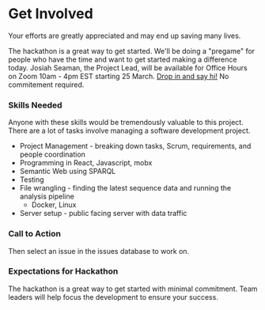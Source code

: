 # Get Involved
Your efforts are greatly appreciated and may end up saving many lives.

The hackathon is a great way to get started. We'll be doing a "pregame" for people who have the time and want to get started making a difference today.
Josiah Seaman, the Project Lead, will be available for Office Hours on Zoom 10am - 4pm EST starting 25 March.
[Drop in and say hi!](https://zoom.us/j/9703818860) No commitement required.  


### Skills Needed

Anyone with these skills would be tremendously valuable to this project.
There are a lot of tasks involve managing a software development project.

* Project Management - breaking down tasks, Scrum, requirements, and people coordination
* Programming in React, Javascript, mobx
* Semantic Web using SPARQL
* Testing
* File wrangling - finding the latest sequence data and running the analysis pipeline
    * Docker, Linux
* Server setup - public facing server with data traffic  


### Call to Action
Then select an issue in the issues database to work on. 

### Expectations for Hackathon

The hackathon is a great way to get started with minimal commitment. Team leaders will help focus the development to ensure your success.

